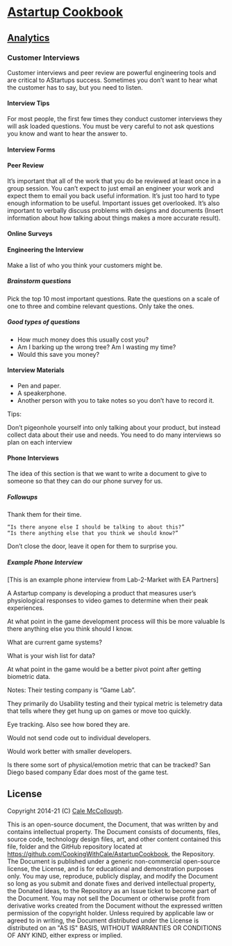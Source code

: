 # [Astartup Cookbook](../)

## [Analytics](./)

### Customer Interviews

Customer interviews and peer review are powerful engineering tools and are critical to AStartups success. Sometimes you don’t want to hear what the customer has to say, but you need to listen.

#### Interview Tips

For most people, the first few times they conduct customer interviews they will ask loaded questions. You must be very careful to not ask questions you know and want to hear the answer to.

#### Interview Forms

#### Peer Review

It’s important that all of the work that you do be reviewed at least once in a group session. You can’t expect to just email an engineer your work and expect them to email you back useful information. It’s just too hard to type enough information to be useful. Important issues get overlooked. It’s also important to verbally discuss problems with designs and documents (Insert information about how talking about things makes a more accurate result).

#### Online Surveys

#### Engineering the Interview

Make a list of who you think your customers might be.

##### Brainstorm questions

Pick the top 10 most important questions. Rate the questions on a scale of one to three and combine relevant questions. Only take the ones.

##### Good types of questions
* How much money does this usually cost you?
* Am I barking up the wrong tree?
Am I wasting my time?
* Would this save you money?

#### Interview Materials

* Pen and paper.
* A speakerphone.
* Another person with you to take notes so you don’t have to record it.

Tips:

Don’t pigeonhole yourself into only talking about your product, but instead collect data about their use and needs.
You need to do many interviews so plan on each interview

#### Phone Interviews

The idea of this section is that we want to write a document to give to someone so that they can do our phone survey for us.

##### Followups

Thank them for their time.

```
“Is there anyone else I should be talking to about this?”
“Is there anything else that you think we should know?”
```

Don’t close the door, leave it open for them to surprise you.


##### Example Phone Interview

[This is an example phone interview from Lab-2-Market with EA Partners]

A Astartup company is developing a product that measures user’s physiological responses to video games to determine when their peak experiences.

At what point in the game development process will this be more valuable
Is there anything else you think should I know.

What are current game systems?

What is your wish list for data?

At what point in the game would be a better pivot point after getting biometric data.

Notes:
Their testing company is “Game Lab”.

They primarily do Usability testing and their typical metric is telemetry data that tells where they get hung up on games or move too quickly.

Eye tracking.
Also see how bored they are.

Would not send code out to individual developers.

Would work better with smaller developers.

Is there some sort of physical/emotion metric that can be tracked?
San Diego based company Edar does most of the game test.

## License

Copyright 2014-21 (C) [Cale McCollough](https://cookingwithcale.org).

This is an open-source document, the Document, that was written by and contains intellectual property. The Document consists of documents, files, source code, technology design files, art, and other content contained this file, folder and the GitHub repository located at <https://github.com/CookingWithCale/AstartupCookbook>, the Repository. The Document is published under a generic non-commercial open-source license, the License, and is for educational and demonstration purposes only. You may use, reproduce, publicly display, and modify the Document so long as you submit and donate fixes and derived intellectual property, the Donated Ideas, to the Repository as an Issue ticket to become part of the Document. You may not sell the Document or otherwise profit from derivative works created from the Document without the expressed written permission of the copyright holder. Unless required by applicable law or agreed to in writing, the Document distributed under the License is distributed on an "AS IS" BASIS, WITHOUT WARRANTIES OR CONDITIONS OF ANY KIND, either express or implied.
